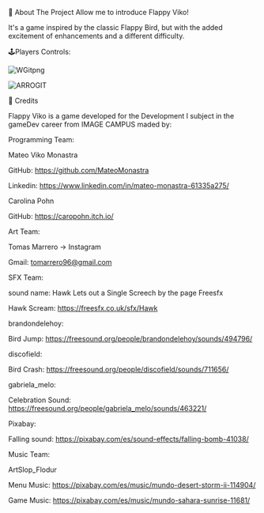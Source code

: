 📝 About The Project
Allow me to introduce Flappy Viko!

It's a game inspired by the classic Flappy Bird, but with the added excitement of enhancements and a different difficulty.


🕹Players Controls:

![WGitpng](https://github.com/MateoMonastra/FlappyVikoPohnFork/assets/132021065/a2e39f19-d8ca-40e3-91b5-74f79232e0d7)


![ARROGIT](https://github.com/MateoMonastra/FlappyVikoPohnFork/assets/132021065/bf22942c-d41a-4675-8152-f3d4060bf639)


📜 Credits

Flappy Viko is a game developed for the Development I subject in the gameDev career from IMAGE CAMPUS maded by: 

Programming Team:

Mateo Viko Monastra 

GitHub: https://github.com/MateoMonastra       

Linkedin: https://www.linkedin.com/in/mateo-monastra-61335a275/

Carolina Pohn  

GitHub: https://caropohn.itch.io/

Art Team:

Tomas Marrero → Instagram  

Gmail: tomarrero96@gmail.com

SFX Team:

sound name: Hawk Lets out a Single Screech by the page Freesfx

Hawk Scream: https://freesfx.co.uk/sfx/Hawk

brandondelehoy:

Bird Jump: https://freesound.org/people/brandondelehoy/sounds/494796/

discofield:

Bird Crash: https://freesound.org/people/discofield/sounds/711656/

gabriela_melo:

Celebration Sound: https://freesound.org/people/gabriela_melo/sounds/463221/

Pixabay: 

Falling sound: https://pixabay.com/es/sound-effects/falling-bomb-41038/

Music Team:

ArtSlop_Flodur

Menu Music: https://pixabay.com/es/music/mundo-desert-storm-ii-114904/

Game Music: https://pixabay.com/es/music/mundo-sahara-sunrise-11681/

